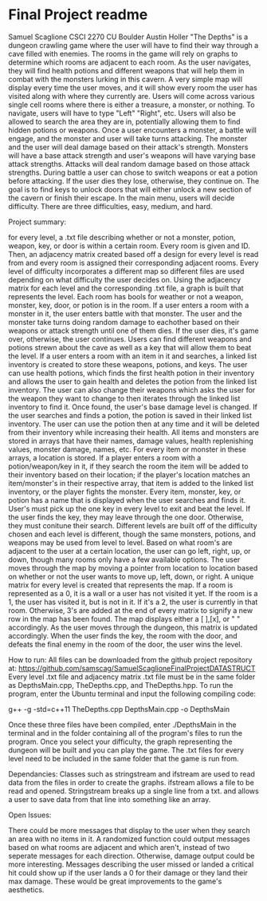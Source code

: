 # Final Project readme
Samuel Scaglione
CSCI 2270
CU Boulder
Austin Holler
  "The Depths" is a dungeon crawling game where the user will have to find their way through a cave filled with enemies. The rooms in the game will rely on graphs to determine which rooms are adjacent to each room. As the user navigates, they will find health potions and different weapons that will help them in combat with the monsters lurking in this cavern. A very simple map will display every time the user moves, and it will show every room the user has visited along with where they currently are. Users will come across various single cell rooms where there is either a treasure, a monster, or nothing. To navigate, users will have to type "Left" "Right", etc. Users will also be allowed to search the area they are in, potentially allowing them to find hidden potions or weapons. Once a user encounters a monster, a battle will engage, and the monster and user will take turns attacking. The monster and the user will deal damage based on their attack's strength. Monsters will have a base attack strength and user's weapons will have varying base attack strengths. Attacks will deal random damage based on those attack strengths. During battle a user can chose to switch weapons or eat a potion before attacking. If the user dies they lose, otherwise, they continue on. The goal is to find keys to unlock doors that will either unlock a new section of the cavern or finish their escape. In the main menu, users will decide difficulty. There are three difficulties, easy, medium, and hard. 

Project summary:

for every level, a .txt file describing whether or not a monster, potion, weapon, key, or door is within a certain room. Every room is given and ID. Then, an adjacency matrix created based off a design for every level is read from and every room is assigned their corresponding adjacent rooms. Every level of difficulty incorporates a different map so different files are used depending on what difficulty the user decides on. Using the adjacency matrix for each level and the corresponding .txt file, a graph is built that represents the level. Each room has bools for weather or not a weapon, monster, key, door, or potion is in the room. If a user enters a room with a monster in it, the user enters battle with that monster. The user and the monster take turns doing random damage to eachother based on their weapons or attack strength until one of them dies. If the user dies, it's game over, otherwise, the user continues. Users can find different weapons and potions strewn about the cave as well as a key that will allow them to beat the level. If a user enters a room with an item in it and searches, a linked list inventory is created to store these weapons, potions, and keys. The user can use health potions, which finds the first health potion in their inventory and allows the user to gain health and deletes the potion from the linked list inventory. The user can also change their weapons which asks the user for the weapon they want to change to then iterates through the linked list inventory to find it. Once found, the user's base damage level is changed. If the user searches and finds a potion, the potion is saved in their linked list inventory. The user can use the potion then at any time and it will be deleted from their inventory while increasing their health. All items and monsters are stored in arrays that have their names, damage values, health replenishing values, monster damage, names, etc. For every item or monster in these arrays, a location is stored. If a player enters a room with a potion/weapon/key in it, if they search the room the item will be added to their inventory based on their location; if the player's location matches an item/monster's in their respective array, that item is added to the linked list inventory, or the player fights the monster. Every item, monster, key, or potion has a name that is displayed when the user searches and finds it. User's must pick up the one key in every level to exit and beat the level. If the user finds the key, they may leave through the one door. Otherwise, they must conitune their search. Different levels are built off of the difficulty chosen and each level is different, though the same monsters, potions, and weapons may be used from level to level. Based on what room's are adjacent to the user at a certain location, the user can go left, right, up, or down, though many rooms only have a few available options. The user moves through the map by moving a pointer from location to location based on whether or not the user wants to move up, left, down, or right. A unique matrix for every level is created that represents the map. If a room is represented as a 0, it is a wall or a user has not visited it yet. If the room is a 1, the user has visited it, but is not in it. If it's a 2, the user is currently in that room. Otherwise, 3's are added at the end of every matrix to signify a new row in the map has been found. The map displays either a [ ],[x], or "   " accordingly. As the user moves through the dungeon, this matrix is updated accordingly. When the user finds the key, the room with the door, and defeats the final enemy in the room of the door, the user wins the level. 

How to run:
All files can be downloaded from the github project repository at: https://github.com/samscag/SamuelScaglioneFinalProjectDATASTRUCT
Every level .txt file and adjacency matrix .txt file must be in the same folder as DepthsMain.cpp, TheDepths.cpp, and TheDepths.hpp. To run the program, enter the Ubuntu terminal and input the following compiling code:

g++ -g -std=c++11 TheDepths.cpp DepthsMain.cpp -o DepthsMain

Once these three files have been compiled, enter ./DepthsMain in the terminal and in the folder containing all of the program's files to run the program. Once you select your difficulty, the graph representing the dungeon will be built and you can play the game. The .txt files for every level need to be included in the same folder that the game is run from.

Dependancies: 
Classes such as stringstream and ifstream are used to read data from the files in order to create the graphs. ifstream allows a file to be read and opened. Stringstream breaks up a single line from a txt. and allows a user to save data from that line into something like an array. 

Open Issues:

There could be more messages that display to the user when they search an area with no items in it. A randomized function could output messages based on what rooms are adjacent and which aren't, instead of two seperate messages for each direction. Otherwise, damage output could be more interesting. Messages describing the user missed or landed a critical hit could show up if the user lands a 0 for their damage or they land their max damage. These would be great improvements to the game's aesthetics. 
